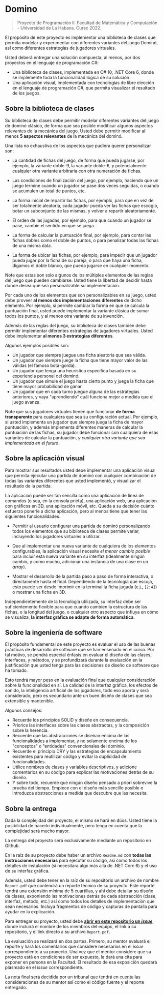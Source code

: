 # Domino

> Proyecto de Programación II.
> Facultad de Matemática y Computación - Universidad de La Habana.
> Curso 2022.

El propósito de este proyecto es implementar una biblioteca de clases que permita modelar y experimentar con diferentes variantes del juego Dominó, así como diferentes estrategias de jugadores virtuales.

Usted deberá entregar una solución compuesta, al menos, por dos proyectos en el lenguaje de programación C#:

- Una biblioteca de clases, implementada en C# 10, .NET Core 6, donde se implemente toda la funcionalidad lógica de su solución.
- Una aplicación visual, implementada con tecnologías de libre elección en el lenguaje de programación C#, que permita visualizar el resultado de los juegos.

## Sobre la biblioteca de clases

Su biblioteca de clases debe permitir modelar diferentes variantes del juego de dominó clásico, de forma que sea posible modificar algunos aspectos relevantes de la mecánica del juego. Usted debe permitir modificar al menos **5 aspectos relevantes** de la mecánica del dominó.

Una lista no exhaustiva de los aspectos que pudiera querer personalizar son:

- La cantidad de fichas del juego, de forma que pueda jugarse, por ejemplo, la variante doble-9, la variante doble-6, y potencialmente cualquier otra variante arbitraria con otra numeración de fichas.

- Las condiciones de finalización del juego, por ejemplo, haciendo que un juego termine cuando un jugador se pase dos veces seguidas, o cuando se acumulen un total de puntos, etc.

- La forma inicial de repartir las fichas, por ejemplo, para que en vez de ser totalmente aleatoria, cada jugador pueda ver las fichas que escogió, botar un subconjunto de las mismas, y volver a repartir aleatoriamente.

- El orden de las jugadas, por ejemplo, para que cuando un jugador se pase, cambie el sentido en que se juega.

- La forma de calcular la puntuación final, por ejemplo, para contar las fichas dobles como el doble de puntos, o para penalizar todas las fichas de una misma data.

- La forma de ubicar las fichas, por ejemplo, para impedir que un jugador pueda jugar por la ficha de su pareja, o para que haya una ficha, digamos el doble blanco, que pueda jugarse en cualquier momento.

Note que estas son solo algunos de los múltiples elementos de las reglas del juego que pueden cambiarse. Usted tiene la libertad de decidir hasta dónde desea que sea personalizable su implementación.

Por cada uno de los elementos que son personalizables en su juego, usted debe proveer **al menos dos implementaciones diferentes** de dicho elemento. Por ejemplo, si permite cambiar la forma en que se calcula la puntuación final, usted puede implementar la variante clásica de sumar todos los puntos, y al menos otra variante de su invención.

Además de las reglas del juego, su biblioteca de clases también debe permitir implementar diferentes estrategias de jugadores virtuales. Usted debe implementar **al menos 3 estrategias diferentes**.

Algunos ejemplos posibles son:

- Un jugador que siempre juegue una ficha aleatoria que sea válida.
- Un jugador que siempre juege la ficha que tiene mayor valor de las válidas (el famoso bota-gorda).
- Un jugador que tenga una heurística específica basada en su experiencia personal del dominó.
- Un jugador que simule el juego hasta cierto punto y juege la ficha que tiene mayor probabilidad de ganar.
- Un jugador que en cada turno juegue alguna de las estrategias anteriores, y vaya "aprendiendo" cuál funciona mejor a medida que el juego avanza.

Note que sus jugadores virtuales tienen que funcionar **de forma transparente** para cualquiera que sea su configuración actual. Por ejemplo, si usted implementa un jugador que siempre juega la ficha de mayor puntuación, y además implementa diferentes maneras de calcular la puntuación de las fichas, su jugador debe funcionar con cualquiera de esas variantes de calcular la puntuación, *y cualquier otra variante que sea implementada en el futuro*.

## Sobre la aplicación visual

Para mostrar sus resultados usted debe implementar una aplicación visual que permita ejecutar una partida de dominó con cualquier combinación de todas las variantes diferentes que usted implementó, y visualizar el resultado de la partida.

La aplicación puede ser tan sencilla como una aplicación de línea de comandos (o sea, en la consola prieta), una aplicación web, una aplicación con gráficos en 3D, una aplicación móvil, etc. Queda a su decisión cuánto esfuerzo ponerle a dicha aplicación, pero al menos tiene que tener las siguientes funcionalidades.

- Permitir al usuario configurar una partida de dominó personalizando todos los elementos que su biblioteca de clases permite variar, incluyendo los jugadores virtuales a utilizar.

- Que al implementar una nueva variante de cualquiera de los elementos configurables, la aplicación visual necesite *el menor cambio posible* para incluir esta nueva variante en su interfaz (idealmente ningún cambio, y como mucho, adicionar una instancia de una clase en un *array*).

- Mostrar el desarrollo de la partida paso a paso de forma interactiva, o directamente hasta el final. Dependiendo de la tecnología que escoja, esto puede ser desde imprimir en la terminal la ficha jugada (e.j., `[2:4]`) o mostrar una ficha en 3D.

Independientemente de la tecnología utilizada, su interfaz debe ser suficientemente flexible para que cuando cambien la estructura de las fichas, o la longitud del juego, o cualquier otro aspecto que influya en cómo se visualiza, **la interfaz gráfica se adapte de forma automática**.

## Sobre la ingeniería de software

El propósito fundamental de este proyecto es evaluar el uso de las buenas prácticas de desarrollo de software que se han enseñado en el curso. Por tal motivo, se pondrá especial énfasis en evaluar el diseño de las clases, interfaces, y métodos, y se profundizará durante la evaluación en la justificación que usted tenga para las decisiones de diseño de software que ha tomado.

Esto tendrá mayor peso en la evaluación final que cualquier consideración sobre la funcionalidad en sí. La calidad de la interfaz gráfica, los efectos de sonido, la inteligencia artificial de los jugadores, todo eso aporta y será considerado, pero es secundario ante un buen diseño de clases que sea extensible y mantenible.

Algunos consejos:

- Recuerde los principios SOLID y diseñe en consecuencia.
- Priorice las interfaces sobre las clases abstractas, y la composición sobre la herencia.
- Recuerde que las abstracciones se diseñan encima de las funcionalidades a implementar, y no solamente encima de los "conceptos" o "entidades" convencionales del dominio.
- Recuerde el principio DRY y las estrategias de encapsulamiento existentes para reutilizar código y evitar la duplicidad de funcionalidades.
- Utilice nombres de clases y variables descriptivos, y adicione comentarios en su código para explicar las motivaciones detrás de su diseño.
- Y sobre todo, recuerde que ningún diseño pensado a priori sobrevive la prueba del tiempo. Empiece con el diseño más sencillo posible e introduzca abstracciones a medida que descubre que las necesita.

## Sobre la entrega

Dada la complejidad del proyecto, el mismo se hará en dúos. Usted tiene la posibilidad de hacerlo individualmente, pero tenga en cuenta que la complejidad será mucho mayor.

La entrega del proyecto será exclusivamente mediante un repositorio en Github.

En la raíz de su proyecto debe haber un archivo `Readme.md` con **todas las instrucciones necesarias** para ejecutar su código, así como todos los detalles de instalación (si necesitara algo más allá de .NET Core 6) y el uso de su interfaz gráfica.

Además, usted debe tener en la raíz de su repositorio un archivo de nombre `Report.pdf` que contendrá un reporte técnico de su proyecto. Este reporte tendrá una extensión mínima de 5 cuartillas, y ahí debe detallar su diseño de clases, exponiendo las motivaciones detrás de cada abstracción (clase, interfaz, método, etc.) así como todos los detalles de implementación que sean necesarios. Incluya fragmentos de código y capturas de pantalla para ayudar en la explicación.

Para entregar su proyecto, usted debe [**abrir en este repositorio un *issue***](https://github.com/matcom/domino/issues/new?assignees=&labels=&template=proyecto.md&title=Proyecto+de+Nombre+y+Nombre), donde incluirá el nombre de los miembros del equipo, el link a su repositorio, y el link directo a su archivo `Report.pdf`.

La evaluación se realizará en dos partes. Primero, su mentor evaluará el reporte y hará los comentarios que considere necesarios en el *issue* correspondiente a su proyecto. Una vez que el mentor considere que su proyecto está en condiciones de ser expuesto, le dará una cita para exponer en persona en la Facultad. El resultado de esa exposición quedará plasmado en el *issue* correspondiente.

La nota final será decidida por un tribunal que tendrá en cuenta las consideraciones de su mentor así como el código fuente y el reporte entregado.
